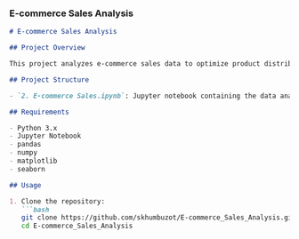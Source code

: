 
### E-commerce Sales Analysis

```markdown
# E-commerce Sales Analysis

## Project Overview

This project analyzes e-commerce sales data to optimize product distribution and enhance marketing strategies. The goal is to improve sales performance and customer satisfaction.

## Project Structure

- `2. E-commerce Sales.ipynb`: Jupyter notebook containing the data analysis and insights on e-commerce sales.

## Requirements

- Python 3.x
- Jupyter Notebook
- pandas
- numpy
- matplotlib
- seaborn

## Usage

1. Clone the repository:
   ```bash
   git clone https://github.com/skhumbuzot/E-commerce_Sales_Analysis.git
   cd E-commerce_Sales_Analysis
